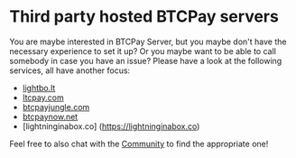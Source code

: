 # Third party hosted BTCPay servers

You are maybe interested in BTCPay Server, but you maybe don't have the necessary experience to set it up? Or you maybe want to be able to call somebody in case you have an issue? Please have a look at the following services, all have another focus:

* [lightbo.lt](https://lightbo.lt)
* [ltcpay.com](https://ltcpay.com/)
* [btcpayjungle.com](https://btcpayjungle.com)
* [btcpaynow.net](https://btcpaynow.net)
* [lightninginabox.co] (https://lightninginabox.co)

Feel free to also chat with the [Community](Community.md) to find the appropriate one!
